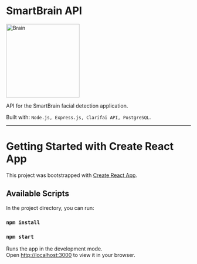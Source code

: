 # SmartBrain API

<img 
  src="https://seeklogo.com/images/B/brain-logo-085FB58CDA-seeklogo.com.png"
  alt="Brain"
  width="200"
  loading="lazy"
/>

API for the SmartBrain facial detection application.

Built with: ```Node.js, Express.js, Clarifai API, PostgreSQL```.

---

# Getting Started with Create React App

This project was bootstrapped with [Create React App](https://github.com/facebook/create-react-app).

## Available Scripts

In the project directory, you can run:

### `npm install`
### `npm start`

Runs the app in the development mode.\
Open [http://localhost:3000](http://localhost:3000) to view it in your browser.

